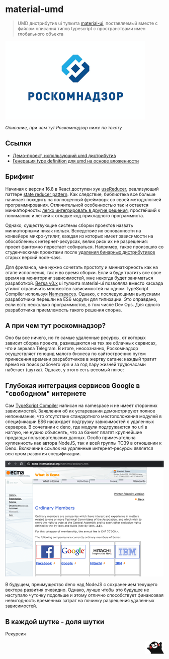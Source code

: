 # material-umd

> UMD дистрибутив ui тулкита [material-ui](https://github.com/mui-org/material-ui), поставляемый вместе с файлом описания типов typescript с пространствами имен глобального объекта

![rkn](assets/img/rkn.png)

*Описание, при чем тут Роскомнадзор ниже по тексту*

## Ссылки

 - [Демо-проект, использующий umd дистрибутив](packages/documentation-site/README.md)
 - [Генерация type definition для umd на основе вложенности](packages/how-it-is-made/README.md)

## Брифинг

Начиная с версии 16.8 в React доступен хук [useReducer](https://reactjs.org/docs/hooks-reference.html#usereducer), реализующий паттерн [state reducer pattern](https://redux.js.org/). Как следствие, библиотека все больше начинает походить на полноценный фреймворк со своей методологией программирования. Отличительной особенностью так и остается миниатюрность: [легко интегрировать в другие решения](reactjs.org/docs/web-components.html#using-react-in-your-web-components), простейший к пониманию и легкий к отладке код прикладного программиста.

Однако, существующие системы сборки проектов назвать миниатюрными никак нельзя. Вследствие их основанности на конвейере микро-утилит, каждая из которых имеет зависимости на обособленных интернет-ресурсах, велик риск их не разрешения: проект фантомно перестает собираться. Например, такое произошло со студенческими проектами после [удаления бинарных дистрибутивов](https://github.com/sass/node-sass/issues/1911) старых версий node-sass.

Для фриланса, мне нужно сочетать простоту и миниатюрность как на этапе исполнения, так и во время сборки. Если я буду тратить все свое время на мониторинг зависимостей, мне некогда будет заниматься разработкой. [Ветка v0.x](https://github.com/DefinitelyTyped/DefinitelyTyped/blob/3afd612b194cea216abf07f91b3470b33c34cb79/types/material-ui/index.d.ts) ui тулкита material-ui позволяла вместо каскада утилит ограничить множество зависимостей на одном TypeScript Compiler используя [Namespaces](https://www.typescriptlang.org/docs/handbook/namespaces-and-modules.html#using-namespaces). Однако, с последующими выпусками разработчики перешли на ES6 модули для типизации. Это оправдано, если есть несколько программистов, в том числе Dev Ops. Для одного разработчика приемлемость такого решения спорна.

## А при чем тут роскомнадзор?

Оно бы все ничего, но те самые удаленные ресурсы, от которых зависит сборка проекта, размещаются на тех же облачных сервисах, что и зеркала Telegram. В итоге, неосознанно, Роскомнадзор осуществляет геноцид малого бизнеса по сайтостроению путем принесения времени разработчиков в жертву сатане: каждый тратит время на поиск рабочего vpn и за год пару жизней трудочасами набегает (шутка). Однако, у этого есть весомый плюс:

## Глубокая интеграция сервисов Google в "свободном" интернете

Сам [TypeScript Compiler](https://github.com/microsoft/TypeScript/blob/master/src/compiler/core.ts) написан на namespace и не имеет сторонних зависимостей. Заявления об их устаревании демонстрируют полное непонимание, что отсутствие стандартного местоположения модулей в спецификации ES6 насаждает подгрузку зависимостей с удаленных серверов. В сочетании с deno, где модули подгружаются по url в наглую, не нужно объяснять, что за банкет платят крупнейшие продавцы пользовательских данных. Особо примечательна купленность как автора NodeJS, так и всей группы TC39 в отношении к Deno. Включение ссылок на удаленные интернет-ресурсы является вектором развития спецификации.

![screenshot](assets/img/ecma-international.png)

В будущем, преимущество deno над NodeJS с сохранением текущего вектора развития очевидно. Однако, лучше чтобы это будущее не наступало чуточку подольше и этому отлично способствует финансовая невыгодность временных затрат на починку разрешения удаленных зависимостей.

## В каждой шутке - доля шутки

Рекурсия

 <img src="assets/img/kukamon.png" height="41px" width="60px" align="right" />
